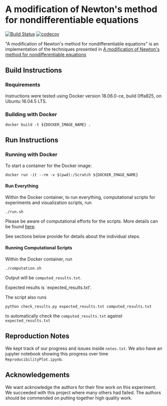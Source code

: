 # A modification of Newton's method for nondifferentiable equations

[![Build Status](https://travis-ci.org/krafczyk/10.1016_S0377-0427-03-00650-2.svg?branch=master)](https://travis-ci.org/krafczyk/10.1016_S0377-0427-03-00650-2)
[![codecov](https://codecov.io/gh/krafczyk/10.1016_S0377-0427-03-00650-2/branch/master/graph/badge.svg)](https://codecov.io/gh/krafczyk/10.1016_S0377-0427-03-00650-2)

"A modification of Newton's method for nondifferentiable equations" is an implementation of the techniques presented in
[A modification of Newton's method for nondifferentiable equations](https://doi.org/10.1016/S0377-0427(03)00650-2)

## Build Instructions

### Requirements
Instructions were tested using Docker version 18.06.0-ce, build 0ffa825, on Ubuntu 16.04.5 LTS.

### Building with Docker
    docker build -t ${DOCKER_IMAGE_NAME} .

## Run Instructions

### Running with Docker
To start a container for the Docker image:

    docker run -it --rm -v $(pwd):/Scratch ${DOCKER_IMAGE_NAME}

#### Run Everything
Within the Docker container, to run everything, computational scripts for
experiments and visualization scripts, run

    ./run.sh

Please be aware of computational efforts for the scripts. More details can be found [here](COMPUTATIONAL_EFFORTS.md).

See sections below provide for details about the individual steps.

#### Running Computational Scripts
Within the Docker container, run

    ./computation.sh

Output will be `computed_results.txt`.

Expected results is `expected_results.txt'.

The script also runs

    python check_results.py expected_results.txt computed_results.txt

to automatically check the `computed_results.txt` against `expected_results.txt`

## Reproduction Notes
We kept track of our progress and issues inside `notes.txt`. We also have an
jupyter notebook showing this progress over time `ReproducibilityPlot.ipynb`.

## Acknowledgements
We want acknowledge the authors for their fine work on this experiment. We
succeeded with this project where many others had failed. The authors should be
commended on putting together high quality work.
